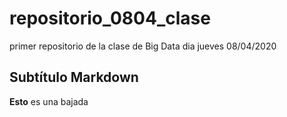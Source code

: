 # repositorio_0804_clase
primer repositorio de la clase de Big Data dia jueves 08/04/2020

## Subtítulo Markdown 
**Esto** es una bajada 
